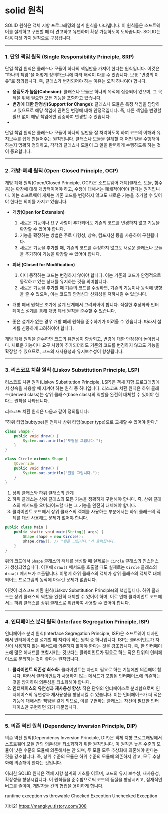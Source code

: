 
# solid 원칙

SOLID 원칙은 객체 지향 프로그래밍의 설계 원칙을 나타냅니다. 이 원칙들은 소프트웨어를 설계하고 구현할 때 더 견고하고 유연하며 확장 가능하도록 도와줍니다. SOLID는 다음 다섯 가지 원칙으로 구성됩니다.

---

### 1. **단일 책임 원칙 (Single Responsibility Principle, SRP)**

단일 책임 원칙은 클래스나 모듈이 하나의 책임만을 가져야 한다는 원칙입니다. 이것은 "하나의 책임"을 어떻게 정의하느냐에 따라 해석이 다를 수 있습니다. 보통 "변경의 이유"로 정의됩니다. 즉, 클래스가 변경되어야 하는 이유는 오직 하나여야 합니다.
- **응집도가 높음(Cohesion)**: 클래스나 모듈은 하나의 목적에 집중되어 있으며, 그 목적을 위해 필요한 모든 기능을 포함하고 있습니다.
- **변경에 대한 안정성(Support for Change)**: 클래스나 모듈은 특정 책임을 담당하고 있으므로 해당 책임에 관련된 변경에 대해 안정적입니다. 즉, 다른 책임을 변경할 필요 없이 해당 책임에만 집중하여 변경할 수 있습니다.
- 
단일 책임 원칙은 클래스나 모듈이 하나의 일만을 잘 처리하도록 하여 코드의 이해와 유지보수를 쉽게 만들어주는 원칙입니다. 클래스나 모듈을 설계할 때 어떤 일을 수행해야 하는지 명확히 정의하고, 각각의 클래스나 모듈이 그 일을 완벽하게 수행하도록 하는 것이 중요합니다.

---

### 2. **개방-폐쇄 원칙 (Open-Closed Principle, OCP)**

개방 폐쇄 원칙(Open/Closed Principle, OCP)은 소프트웨어 개체(클래스, 모듈, 함수 등)는 확장에 대해 개방적이어야 하고, 수정에 대해서는 폐쇄적이어야 한다는 원칙입니다. 이는 소프트웨어 개체는 기존 코드를 변경하지 않고도 새로운 기능을 추가할 수 있어야 한다는 의미를 가지고 있습니다.

- **개방(Open for Extension)**
	1. 새로운 기능이나 요구 사항이 추가되어도 기존의 코드를 변경하지 않고 기능을 확장할 수 있어야 합니다.
	2. 기능을 확장하는 방법은 주로 다형성, 상속, 컴포지션 등을 사용하여 구현됩니다.
	3. 새로운 기능을 추가할 때, 기존의 코드를 수정하지 않고도 새로운 클래스나 모듈을 추가하여 기능을 확장할 수 있어야 합니다.
- **폐쇄 (Closed for Modification)**
	1.  이미 동작하는 코드는 변경하지 않아야 합니다. 이는 기존의 코드가 안정적으로 동작하고 있는 상태를 유지하는 것을 의미합니다.
	2. 새로운 기능을 추가할 때 기존의 코드를 수정하면, 기존의 기능이나 동작에 영향을 줄 수 있으며, 이는 코드의 안정성과 신뢰성을 저하시킬 수 있습니다.

- 개방 폐쇄 원칙은 초기에 설계 단계에서 고려되어야 합니다. 적절한 추상화와 인터페이스 설계를 통해 개방 폐쇄 원칙을 준수할 수 있습니다.
- 좋은 설계가 없는 경우 개방 폐쇄 원칙을 준수하기가 어려울 수 있습니다. 따라서 설계를 신중하게 고려하여야 합니다.

개방 폐쇄 원칙을 준수하면 코드의 유연성이 향상되고, 변경에 대한 안정성이 높아집니다. 새로운 기능이나 요구 사항이 추가되더라도 기존의 코드를 변경하지 않고도 기능을 확장할 수 있으므로, 코드의 재사용성과 유지보수성이 향상됩니다.

---

### 3.  **리스코프 치환 원칙 (Liskov Substitution Principle, LSP)**

리스코프 치환 원칙(Liskov Substitution Principle, LSP)은 객체 지향 프로그래밍에서 상속을 사용할 때 지켜야 하는 원칙 중 하나입니다. 리스코프 치환 원칙은 하위 클래스(derived class)는 상위 클래스(base class)의 역할을 완전히 대체할 수 있어야 한다는 원칙을 나타냅니다.

리스코프 치환 원칙은 다음과 같이 정의됩니다:

"하위 타입(subtype)은 언제나 상위 타입(super type)으로 교체할 수 있어야 한다."

```java
class Shape {
    public void draw() {
        System.out.println("도형을 그립니다.");
    }
}

class Circle extends Shape {
    @Override
    public void draw() {
        System.out.println("원을 그립니다.");
    }
}
```

1. 상위 클래스와 하위 클래스의 관계
2. 하위 클래스는 상위 클래스의 모든 기능을 정확하게 구현해야 합니다. 즉, 상위 클래스의 메서드를 오버라이드할 때는 그 기능을 완전히 대체해야 합니다.
3. 클라이언트 코드에서 상위 클래스의 객체를 사용하는 부분에서는 하위 클래스의 객체를 대신 사용해도 문제가 없어야 합니다.

```java
public class Main {
    public static void main(String[] args) {
        Shape shape = new Circle();
        shape.draw(); // "원을 그립니다."가 출력됩니다.
    }
}
```

위의 코드에서 `Shape` 클래스의 객체를 생성할 때 실제로는 `Circle` 클래스의 인스턴스가 생성되었습니다. 이후에 `draw()` 메서드를 호출할 때도 실제로는 `Circle` 클래스의 `draw()` 메서드가 호출됩니다. 이렇게 하위 클래스의 객체가 상위 클래스의 객체로 대체되어도 프로그램의 동작에 아무런 문제가 없습니다.

이것이 리스코프 치환 원칙(Liskov Substitution Principle)의 핵심입니다. 하위 클래스는 상위 클래스의 역할을 완전히 대체할 수 있어야 하며, 이로 인해 클라이언트 코드에서는 하위 클래스를 상위 클래스로 취급하여 사용할 수 있어야 합니다.

---

### 4.  **인터페이스 분리 원칙 (Interface Segregation Principle, ISP)**

인터페이스 분리 원칙(Interface Segregation Principle, ISP)은 소프트웨어 디자인에서 인터페이스를 설계할 때 지켜야 하는 원칙 중 하나입니다. ISP는 클라이언트가 자신이 사용하지 않는 메서드에 의존하지 않아야 한다는 것을 강조합니다. 즉, 한 인터페이스에 많은 메서드를 포함시키는 것보다는 클라이언트가 필요로 하는 작은 단위의 인터페이스로 분리하는 것이 좋다는 원칙입니다.

1. **클라이언트 의존성 최소화**: 클라이언트는 자신이 필요로 하는 기능에만 의존해야 합니다. 따라서 클라이언트가 사용하지 않는 메서드가 포함된 인터페이스에 의존하는 것을 방지하여 의존성을 최소화해야 합니다.
2. **인터페이스의 유연성과 재사용성 향상**: 작은 단위의 인터페이스로 분리함으로써 인터페이스의 유연성과 재사용성을 향상시킬 수 있습니다. 이는 인터페이스가 더 적은 기능에 대해서만 책임을 갖게 되므로, 이를 구현하는 클래스는 자신이 필요한 인터페이스만 구현하면 되기 때문입니다.

---

### 5.  **의존 역전 원칙 (Dependency Inversion Principle, DIP)**
  
의존 역전 원칙(Dependency Inversion Principle, DIP)은 객체 지향 프로그래밍에서 소프트웨어 모듈 간의 의존성을 최소화하기 위한 원칙입니다. 이 원칙은 높은 수준의 모듈이 낮은 수준의 모듈에 의존해서는 안 되며, 두 모듈 모두 추상화에 의존해야 한다는 것을 강조합니다. 즉, 상위 수준의 모듈은 하위 수준의 모듈에 의존하지 않고, 모두 추상화에 의존해야 한다는 것입니다.






이러한 SOLID 원칙은 객체 지향 설계의 기초를 이루며, 코드의 유지 보수성, 재사용성, 확장성을 향상시킵니다. 이 원칙들을 준수함으로써 코드의 품질을 향상시키고, 잠재적인 버그를 줄이며, 개발자들 간의 협업을 용이하게 합니다.












runtime exception vs throwable
Checked Exception
Unchecked Exception








자바21
https://mangkyu.tistory.com/308
